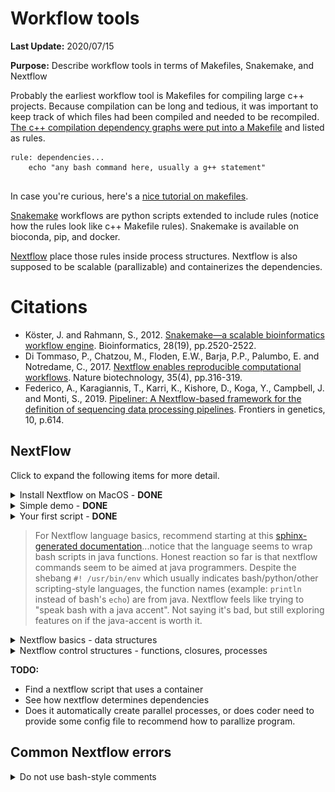 # Workflow tools

**Last Update:** 2020/07/15

**Purpose:** Describe workflow tools in terms of Makefiles, Snakemake, and Nextflow

Probably the earliest workflow tool is Makefiles for compiling large c++ projects. Because compilation can be long and tedious, it was important to keep track of which files had been compiled and needed to be recompiled. [The c++ compilation dependency graphs were put into a Makefile](https://www.tutorialspoint.com/makefile/makefile_dependencies.htm) and listed as rules.

```
rule: dependencies...
    echo "any bash command here, usually a g++ statement"
    
```

In case you're curious, here's a [nice tutorial on makefiles](https://makefiletutorial.com/).

[Snakemake](https://snakemake.readthedocs.io/en/stable/) workflows are python scripts extended to include rules (notice how the rules look like c++ Makefile rules). Snakemake is available on bioconda, pip, and docker.

[Nextflow](https://www.nextflow.io/example1.html) place those rules inside process structures. Nextflow is also supposed to be scalable (parallizable) and containerizes the dependencies.

# Citations

* Köster, J. and Rahmann, S., 2012. [Snakemake—a scalable bioinformatics workflow engine](https://pubmed.ncbi.nlm.nih.gov/22908215/). Bioinformatics, 28(19), pp.2520-2522.
* Di Tommaso, P., Chatzou, M., Floden, E.W., Barja, P.P., Palumbo, E. and Notredame, C., 2017. [Nextflow enables reproducible computational workflows](https://pubmed.ncbi.nlm.nih.gov/28398311/). Nature biotechnology, 35(4), pp.316-319.
* Federico, A., Karagiannis, T., Karri, K., Kishore, D., Koga, Y., Campbell, J. and Monti, S., 2019. [Pipeliner: A Nextflow-based framework for the definition of sequencing data processing pipelines](https://pubmed.ncbi.nlm.nih.gov/31316552/). Frontiers in genetics, 10, p.614.

## NextFlow

Click to expand the following items for more detail.

<details><summary>Install Nextflow on MacOS - <b>DONE</b></summary>

Based on [installation instructions on Nextflow](https://www.nextflow.io/), make sure Java version > 1.8

```
java -version
#> java version "1.8.0_162"
#> Java(TM) SE Runtime Environment (build 1.8.0_162-b12)
#> Java HotSpot(TM) 64-Bit Server VM (build 25.162-b12, mixed mode)
```

Install a local copy of nextflow

```
curl -s https://get.nextflow.io | bash
#> CAPSULE: Downloading dependency org.slf4j:log4j-over-slf4j:jar:1.7.25
#> CAPSULE: Downloading dependency org.multiverse:multiverse-core:jar:0.7.0
#> CAPSULE: Downloading dependency com.fasterxml.jackson.core:jackson-databind:jar:2.6.7.2
#> CAPSULE: Downloading dependency joda-time:joda-time:jar:2.8.1
#> ...
#> CAPSULE: Downloading dependency commons-codec:commons-codec:jar:1.10
#>                                                                         
#>       N E X T F L O W
#>       version 20.04.1 build 5335
#>       created 03-05-2020 19:37 UTC (14:37 CDT)
#>       cite doi:10.1038/nbt.3820
#>       http://nextflow.io
#> 
#> 
#> Nextflow installation completed. Please note:
#> - the executable file `nextflow` has been created in the folder: /Users/jenchang/bin/src
#> - you may complete the installation by moving it to a directory in your $PATH
#>

ls -ltr
#> -rwx--x--x  1 jenchang  staff    15K Jul 15 13:22 nextflow
```

The executable `nextflow` can be called locally or moved to the `/usr/local/bin/` folder to be called from anywhere.

</details>


<details> <summary>Simple demo - <b>DONE</b></summary>

The simple example from [nextflow main page](https://www.nextflow.io/) worked.

```
nextflow run hello
#> N E X T F L O W  ~  version 20.04.1
#> Pulling nextflow-io/hello ...
#> downloaded from https://github.com/nextflow-io/hello.git
#> Launching `nextflow-io/hello` [adoring_yonath] - revision: 96eb04d6a4 [master]
#> executor >  local (4)
#> [f0/2e6b0f] process > sayHello (3) [100%] 4 of 4 ✔
#> Ciao world!
#> 
#> Hola world!
#> 
#> Bonjour world!
#> 
#> Hello world!
```

</details>


<details><summary>Your first script - <b>DONE</b></summary>

Ran the [Tutorial "your first script"](https://www.nextflow.io/docs/latest/getstarted.html#your-first-script). Save the following into a file `tutorial.nf`. Notice how nextflow scripts have the `.nf` extension. Also notice the shebang of the script is not `bash` or `python` but `nextflow`.

```
#!/usr/bin/env nextflow

params.str = 'Hello world!'

process splitLetters {

    output:
    file 'chunk_*' into letters

    """
    printf '${params.str}' | split -b 6 - chunk_
    """
}


process convertToUpper {

    input:
    file x from letters.flatten()

    output:
    stdout result

    """
    cat $x | tr '[a-z]' '[A-Z]'
    """
}

result.view { it.trim() }
```

Running the nf script results in :

```
nextflow run tutorial.nf 
#> N E X T F L O W  ~  version 20.04.1
#> Launching `tutorial.nf` [confident_hilbert] - revision: be42f295f4
#> executor >  local (3)
#> [e7/25735b] process > splitLetters       [100%] 1 of 1 ✔
#> [c5/fe3e83] process > convertToUpper (1) [100%] 2 of 2 ✔
#> WORLD!
#> HELLO
```

It might be a little confusing on how to read this script. Read from **bottom up**, I've annotated arrows for how my eyes move across the script.

<img src="imgs/eye_movement.png" />

Processes are executed up the dependency becaues `results` must be created for the output. 

Regardless, I'll need a better understanding of what `results.view {it.trim()}` is doing... and which data structures are available in the nextflow language. This doesn't look like standard bash.

</details>

> For Nextflow language basics, recommend starting at this [sphinx-generated documentation](https://www.nextflow.io/docs/latest/script.html#script-page)...notice that the language seems to wrap bash scripts in java functions. Honest reaction so far is that nextflow commands seem to be aimed at java programmers. Despite the shebang `#! /usr/bin/env` which usually indicates bash/python/other scripting-style languages, the function names (example: `println` instead of bash's `echo`) are from java. Nextflow feels like trying to "speak bash with a java accent". Not saying it's bad, but still exploring features on if the java-accent is worth it.

<details><summary>Nextflow basics - data structures</summary>

Let's start with a hello world... this thing needs to print, putting it into a process without generating a print statement/file doesn't prove it runs or even makes sense.

Let's make a basic "Hello world" **print** to console in **script01.nf**

```
#! /usr/bin/env nextflow

/* Java-style comments */

println "Hello world!"       /* println() is literally a java function, not a funciton in bash */
```

The **bash** run and output works.

```
nextflow run script01.nf
#> N E X T F L O W  ~  version 20.04.1
#> Launching `script01.nf` [gigantic_koch] - #> revision: 583e6071f6
#> Hello world!
```

Moving on to defining **basic variables** and printing them in **script02.nf**: integers, float/double, booleans, strings

```
#! /usr/bin/env nextflow

/*************************************
 Nextflow variables or primative data structures
 *************************************/
println("\n#== Primitive data structures")
println "x can equal: "

x = 1                      /* Integers */
println x + "\t\t\tIntegers"

x = -3.1499392             /* Floating point values */
println x + "\t\tFloat or double values"

x = false                  /* Booleans */
println String.valueOf(x) + "\t\t\tBooleans"
/* https://www.javatpoint.com/java-boolean-to-string */

x = "Hi"                   /* Strings */
println x + "\t\t\tStrings and characters"

x = new java.util.Date()   /* Literally a java date.... */
println String.valueOf(x) + "\tOr dates from java.util.Date()"
```

Which gives us in **bash**:

```
nextflow run script02.nf
#> N E X T F L O W  ~  version 20.04.1
#> Launching `script02.nf` [desperate_bell] - revision: 283effe268
#> 
#> #== Primitive data structures
#> x can equal: 
#> 1			    Integers
#> -3.1499392	            Float or double values
#> false		    Booleans
#> Hi			    Strings and characters
#> Thu Jul 23 10:56:34 CDT 2020	Or dates from java.util.Date()
```

Nextflow has **grouped data structures** that can have heterogeneous types... as a comparison c++ usually has homogeneous element collections (unless you hack it with smart pointers).

Demonstrate list, map and multi assignment in **script03.nf**:

```
#! /usr/bin/env nextflow

/*************************************
 Grouped data structures: Lists, Maps
 *************************************/
println("\n#== Grouped data structures: Lists, Maps ")
myList = [1776, -1, 33, 99, 0, 928734928763]
println "myList = " + myList
println "myList[0] = " + myList[0] + "\tList index starts at 0"
println "size = " + myList.size()

tiny = ["one", "two"]
myList = [1776, -1, tiny, 99, "a", 928734928763]
println "tiny = " + tiny
println "myList = " + myList + "\tList elements can be of mixed type! Similar to R's list"

myMap = ["gene":"FOX2", "length":100, "genbank":"MX8888"]
println "\nmyMap = " + myMap
myMap["length"] = "ten"
println "myMap = " + myMap

/* Perl-style multiple assignments! : ) */
println "\n Multiple assignments (a, b, c) = [\"one\", 2, \"three\"]"
(a, b, c) = ["one", 2, "three"]
println "a = " + a + "; b = " + b + "; c = " + c
```

Output in bash:

```
nextflow run script03.nf
#> N E X T F L O W  ~  version 20.04.1
#> Launching `script03.nf` [kickass_shirley] - revision: 19bc7c56d2
#>
#> #== Grouped data structures: Lists, Maps
#> myList = [1776, -1, 33, 99, 0, 928734928763]
#> myList[0] = 1776     List index starts at 0
#> size = 6
#> tiny = [one, two]
#> myList = [1776, -1, [one, two], 99, a, 928734928763] List elements can be of mixed type! Similar to R's list
#>
#> myMap = [gene:FOX2, length:100, genbank:MX8888]
#> myMap = [gene:FOX2, length:ten, genbank:MX8888]
#>
#>  Multiple assignments (a, b, c) = ["one", 2, "three"]
#> a = one; b = 2; c = three

```

</details>

<details><summary>Nextflow control structures - functions, closures, processes</summary>

... in progress

</details>

**TODO:**

* Find a nextflow script that uses a container
* See how nextflow determines dependencies
* Does it automatically create parallel processes, or does coder need to provide some config file to recommend how to parallize program.

## Common Nextflow errors

<details><summary>Do not use bash-style comments</summary>

An example bash-style comment (`# this is a bash comment`) error message.

```
nextflow run script02.nf
#> N E X T F L O W  ~  version 20.04.1
#> Launching `script02.nf` [adoring_mcnulty] - revision: b47fa12571
#> Script compilation error
#> - file : /Users/jenchang/Desktop/2020-07-23_Nextflow/nextflow/#> Notebook_Jenchang/code/script02.nf
#> - cause: unexpected char: '#' @ line 4, column 1.
#>   # this is a bash comment
#>   ^
#>
#> 1 error
```

Instead use java-style comments (`/* this is a java-style comment */`).

</details>
